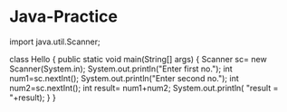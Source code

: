 # Java-Practice
import java.util.Scanner;

class Hello
{
    public static void main(String[] args)
    {
        Scanner sc= new Scanner(System.in);
        System.out.println("Enter first no.");
        int num1=sc.nextInt();
        System.out.println("Enter second no.");
        int num2=sc.nextInt();
        int result= num1+num2;
        System.out.println( "result = "+result);
    }
}
